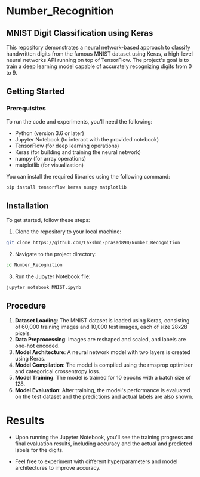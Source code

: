 # Number_Recognition
## MNIST Digit Classification using Keras
This repository demonstrates a neural network-based approach to classify handwritten digits from the famous MNIST dataset using Keras, a high-level neural networks API running on top of TensorFlow. The project's goal is to train a deep learning model capable of accurately recognizing digits from 0 to 9.   



## Getting Started
### Prerequisites
To run the code and experiments, you'll need the following:

  - Python (version 3.6 or later)    
  - Jupyter Notebook (to interact with the provided notebook)  
  - TensorFlow (for deep learning operations)   
  - Keras (for building and training the neural network)   
  - numpy (for array operations)   
  - matplotlib (for visualization)

You can install the required libraries using the following command:   
 ```bash
pip install tensorflow keras numpy matplotlib
```
## Installation
To get started, follow these steps:   
  1. Clone the repository to your local machine:
```bash
git clone https://github.com/Lakshmi-prasad890/Number_Recognition
```
  2. Navigate to the project directory:
```bash
cd Number_Recognition
```
  3. Run the Jupyter Notebook file:
```bash
jupyter notebook MNIST.ipynb
```
## Procedure 
1. **Dataset Loading**: The MNIST dataset is loaded using Keras, consisting of 60,000 training images and 10,000 test images, each of size 28x28 pixels.  
2. **Data Preprocessing**: Images are reshaped and scaled, and labels are one-hot encoded.  
3. **Model Architecture**: A neural network model with two layers is created using Keras.   
4. **Model Compilation**: The model is compiled using the rmsprop optimizer and categorical crossentropy loss.   
5. **Model Training**: The model is trained for 10 epochs with a batch size of 128.   
6. **Model Evaluation**: After training, the model's performance is evaluated on the test dataset and the predictions and actual labels are also shown.

# Results
  - Upon running the Jupyter Notebook, you'll see the training progress and final evaluation results, including accuracy and the actual and predicted labels for the digits.
    
  - Feel free to experiment with different hyperparameters and model architectures to improve accuracy.
